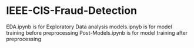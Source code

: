 # IEEE-CIS-Fraud-Detection
EDA.ipynb is for Exploratory Data analysis 
models.ipnyb is for model training before preprocessing
Post-Models.ipynb is for model training after preprocessing 
